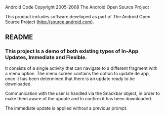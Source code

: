 Android Code
Copyright 2005-2008 The Android Open Source Project

This product includes software developed as part of
The Android Open Source Project (http://source.android.com).

## README

### This project is a demo of both existing types of In-App Updates, Immediate and Flexible.

It consists of a single activity that can navigate to a different fragment with a menu option.
The menu screen contains the option to update de app, once it has been determined that there is an update ready to be downloaded.

Communication with the user is handled via the Snackbar object, in order to make them aware of the update and to confirm it has been downloaded.

The immediate update is applied without a previous prompt.


